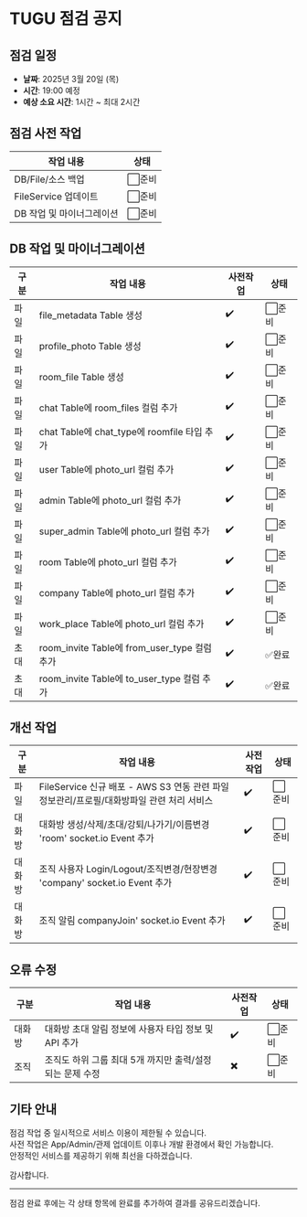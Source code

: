 # TUGU 점검 공지

## 점검 일정

- **날짜**: 2025년 3월 20일 (목)
- **시간**: 19:00 예정
- **예상 소요 시간**: 1시간 ~ 최대 2시간

## 점검 사전 작업

| 작업 내용                 | 상태   |
| ------------------------- | ------ |
| DB/File/소스 백업         | ⬜준비 |
| FileService 업데이트      | ⬜준비 |
| DB 작업 및 마이너그레이션 | ⬜준비 |

## DB 작업 및 마이너그레이션

| 구분 | 작업 내용                                    | 사전작업 | 상태   |
| ---- | -------------------------------------------- | -------- | ------ |
| 파일 | file_metadata Table 생성                     | ✔️       | ⬜준비 |
| 파일 | profile_photo Table 생성                     | ✔️       | ⬜준비 |
| 파일 | room_file Table 생성                         | ✔️       | ⬜준비 |
| 파일 | chat Table에 room_files 컬럼 추가            | ✔️       | ⬜준비 |
| 파일 | chat Table에 chat_type에 roomfile 타입 추가  | ✔️       | ⬜준비 |
| 파일 | user Table에 photo_url 컬럼 추가             | ✔️       | ⬜준비 |
| 파일 | admin Table에 photo_url 컬럼 추가            | ✔️       | ⬜준비 |
| 파일 | super_admin Table에 photo_url 컬럼 추가      | ✔️       | ⬜준비 |
| 파일 | room Table에 photo_url 컬럼 추가             | ✔️       | ⬜준비 |
| 파일 | company Table에 photo_url 컬럼 추가          | ✔️       | ⬜준비 |
| 파일 | work_place Table에 photo_url 컬럼 추가       | ✔️       | ⬜준비 |
| 초대 | room_invite Table에 from_user_type 컬럼 추가 | ✔️       | ✅완료 |
| 초대 | room_invite Table에 to_user_type 컬럼 추가   | ✔️       | ✅완료 |

## 개선 작업

| 구분   | 작업 내용                                                                                | 사전작업 | 상태   |
| ------ | ---------------------------------------------------------------------------------------- | -------- | ------ |
| 파일   | FileService 신규 배포 - AWS S3 연동 관련 파일정보관리/프로필/대화방파일 관련 처리 서비스 | ✔️       | ⬜준비 |
| 대화방 | 대화방 생성/삭제/초대/강퇴/나가기/이름변경 'room' socket.io Event 추가                   | ✔️       | ⬜준비 |
| 대화방 | 조직 사용자 Login/Logout/조직변경/현장변경 'company' socket.io Event 추가                | ✔️       | ⬜준비 |
| 대화방 | 조직 알림 companyJoin' socket.io Event 추가                                              | ✔️       | ⬜준비 |

## 오류 수정

| 구분   | 작업 내용                                                 | 사전작업 | 상태   |
| ------ | --------------------------------------------------------- | -------- | ------ |
| 대화방 | 대화방 초대 알림 정보에 사용자 타입 정보 및 API 추가      | ✔️       | ⬜준비 |
| 조직   | 조직도 하위 그룹 최대 5개 까지만 출력/설정 되는 문제 수정 | ✖️       | ⬜준비 |

## 기타 안내

점검 작업 중 일시적으로 서비스 이용이 제한될 수 있습니다.  
사전 작업은 App/Admin/관제 업데이트 이후나 개발 환경에서 확인 가능합니다.  
안정적인 서비스를 제공하기 위해 최선을 다하겠습니다.

감사합니다.

---

점검 완료 후에는 각 상태 항목에 완료를 추가하여 결과를 공유드리겠습니다.
